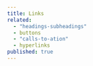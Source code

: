 ```yaml
---
title: Links
related: 
  - "headings-subheadings"
  - buttons
  - "calls-to-ation"
  - hyperlinks
published: true
---
```


